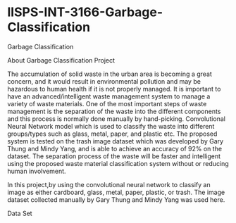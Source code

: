 # llSPS-INT-3166-Garbage-Classification
Garbage Classification

About Garbage Classification Project

The accumulation of solid waste in the urban area is becoming a great concern, and it would result in environmental pollution and may be hazardous to human health if 
it is not properly managed. It is important to have an advanced/intelligent waste management system to manage a variety of waste materials. One of the most important
steps of waste management is the separation of the waste into the different components and this process is normally done manually by hand-picking.
Convolutional Neural Network model which is used to classify the waste into different groups/types such as glass, metal, paper, and plastic etc. The proposed system is 
tested on the trash image dataset which was developed by Gary Thung and Mindy Yang, and is able to achieve an accuracy of 92% on the dataset. The separation process of 
the waste will be faster and intelligent using the proposed waste material classification system without or reducing human involvement.

In this project,by using the convolutional neural network to classify an image as either cardboard, glass, metal, paper, plastic, or trash. The image dataset collected
manually by Gary Thung and Mindy Yang was used here.


Data Set 
